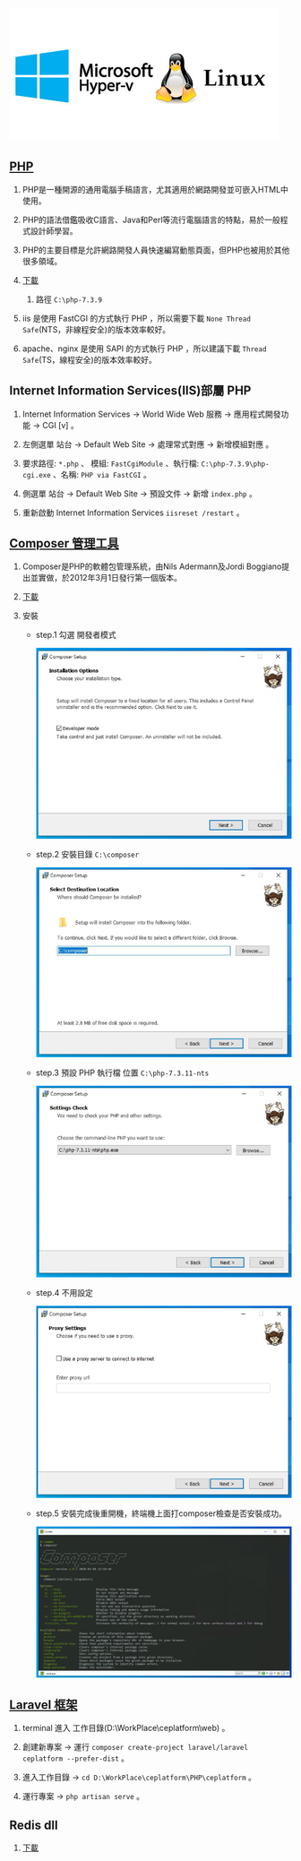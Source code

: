 
![](https://github.com/wdwd2233/Notes/blob/master/Linux/img/hyper-v.jpg?raw=true)


## [PHP](https://windows.php.net/)

1. PHP是一種開源的通用電腦手稿語言，尤其適用於網路開發並可嵌入HTML中使用。
2. PHP的語法借鑑吸收C語言、Java和Perl等流行電腦語言的特點，易於一般程式設計師學習。
3. PHP的主要目標是允許網路開發人員快速編寫動態頁面，但PHP也被用於其他很多領域。

4. [下載](https://windows.php.net/download/)

	1. 路徑 `C:\php-7.3.9`

5. iis 是使用 FastCGI 的方式執行 PHP ，所以需要下載 `None Thread Safe`(NTS，非線程安全)的版本效率較好。
6. apache、nginx 是使用 SAPI 的方式執行 PHP ，所以建議下載 `Thread Safe`(TS，線程安全)的版本效率較好。

## Internet Information Services(IIS)部屬 PHP

1. Internet Information Services → World Wide Web 服務 → 應用程式開發功能 → CGI [v] 。

2. 左側選單 站台 → Default Web Site → 處理常式對應 → 新增模組對應 。

3. 要求路徑: `*.php` 、  模組: `FastCgiModule` 、執行檔: `C:\php-7.3.9\php-cgi.exe` 、名稱: `PHP via FastCGI` 。

4. 側選單 站台 → Default Web Site → 預設文件 → 新增 `index.php` 。

5. 重新啟動 Internet Information Services `iisreset /restart` 。


## [Composer 管理工具](https://getcomposer.org/)

1. Composer是PHP的軟體包管理系統，由Nils Adermann及Jordi Boggiano提出並實做，於2012年3月1日發行第一個版本。

2. [下載](https://getcomposer.org/Composer-Setup.exe)

3. 安裝 
	 * step.1 勾選 開發者模式

		![](https://github.com/wdwd2233/Notes/blob/master/PHP/images/1583004775531.jpg?raw=true)

	 * step.2 安裝目錄 `C:\composer`

		![](https://github.com/wdwd2233/Notes/blob/master/PHP/images/1583004821347.jpg?raw=true)

	 * step.3 預設 PHP 執行檔 位置 `C:\php-7.3.11-nts`

		![](https://github.com/wdwd2233/Notes/blob/master/PHP/images/1583004832881.jpg?raw=true)

	 * step.4 不用設定

		![](https://github.com/wdwd2233/Notes/blob/master/PHP/images/1583004844032.jpg?raw=true)

	* step.5 安裝完成後重開機，終端機上面打composer檢查是否安裝成功。

		![](https://github.com/wdwd2233/Notes/blob/master/PHP/images/1583004898703.jpg?raw=true)


## [Laravel 框架](https://laravel.tw/docs/4.2/quick)

1. terminal 進入 工作目錄(D:\WorkPlace\ceplatform\web)  。

2. 創建新專案 → 運行 `composer create-project laravel/laravel ceplatform --prefer-dist` 。

3. 進入工作目錄 → `cd D:\WorkPlace\ceplatform\PHP\ceplatform`  。

4. 運行專案  → `php artisan serve` 。

## Redis dll 

1. [下載](https://pecl.php.net/package/redis)

